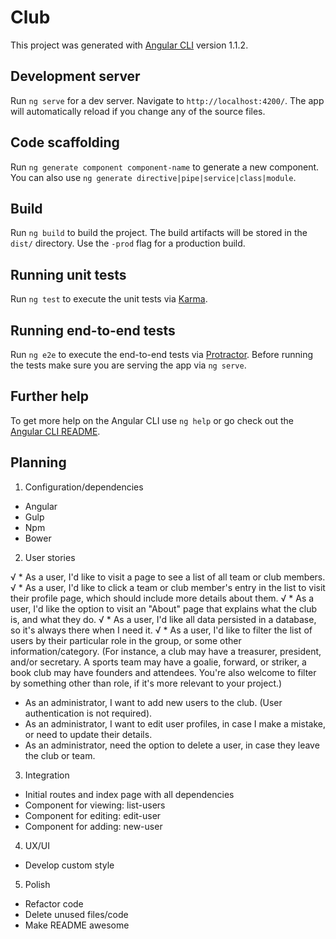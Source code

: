 # Club

This project was generated with [Angular CLI](https://github.com/angular/angular-cli) version 1.1.2.

## Development server

Run `ng serve` for a dev server. Navigate to `http://localhost:4200/`. The app will automatically reload if you change any of the source files.

## Code scaffolding

Run `ng generate component component-name` to generate a new component. You can also use `ng generate directive|pipe|service|class|module`.

## Build

Run `ng build` to build the project. The build artifacts will be stored in the `dist/` directory. Use the `-prod` flag for a production build.

## Running unit tests

Run `ng test` to execute the unit tests via [Karma](https://karma-runner.github.io).

## Running end-to-end tests

Run `ng e2e` to execute the end-to-end tests via [Protractor](http://www.protractortest.org/).
Before running the tests make sure you are serving the app via `ng serve`.

## Further help

To get more help on the Angular CLI use `ng help` or go check out the [Angular CLI README](https://github.com/angular/angular-cli/blob/master/README.md).

## Planning

1. Configuration/dependencies
  * Angular
  * Gulp
  * Npm
  * Bower


2. User stories

  
√  * As a user, I'd like to visit a page to see a list of all team or club members. 
√  * As a user, I'd like to click a team or club member's entry in the list to visit their profile page, which should include more details about them.
√  * As a user, I'd like the option to visit an "About" page that explains what the club is, and what they do.
√  * As a user, I'd like all data persisted in a database, so it's always there when I need it.
√  * As a user, I'd like to filter the list of users by their particular role in the group, or some other information/category. (For instance, a club may have a treasurer, president, and/or secretary. A sports team may have a goalie, forward, or striker, a book club may have founders and attendees. You're also welcome to filter by something other than role, if it's more relevant to your project.)
  * As an administrator, I want to add new users to the club. (User authentication is not required).
  * As an administrator, I want to edit user profiles, in case I make a mistake, or need to update their details.
  * As an administrator, need the option to delete a user, in case they leave the club or team.



3. Integration
  * Initial routes and index page with all dependencies
  * Component for viewing: list-users
  * Component for editing: edit-user
  * Component for adding: new-user
  
4. UX/UI
  * Develop custom style

5. Polish
  * Refactor code
  * Delete unused files/code
  * Make README awesome
